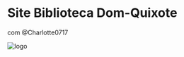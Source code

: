 # Site Biblioteca Dom-Quixote

com @Charlotte0717

![logo](https://github.com/user-attachments/assets/287ad81c-5a8a-49d6-877d-a436ca487c02)


